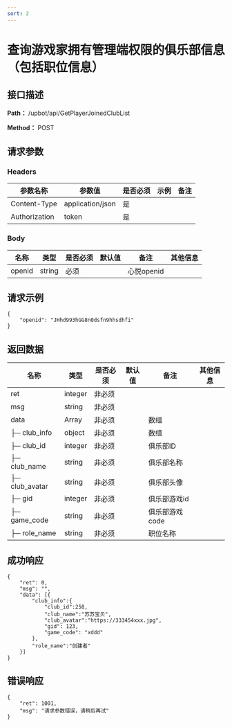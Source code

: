 ```yaml
---
sort: 2
---
```


# 查询游戏家拥有管理端权限的俱乐部信息（包括职位信息）

## 接口描述

**Path：** /upbot/api/GetPlayerJoinedClubList

**Method：** POST


## 请求参数

### Headers

| 参数名称          | 参数值              | 是否必须 | 示例 | 备注 |
|---------------|------------------|------|----|----|
| Content-Type  | application/json | 是    |    |    |
| Authorization | token            | 是    |    |    |

### Body

| 名称                   | 类型         | 是否必须 | 默认值 | 备注                        | 其他信息                                         |
|----------------------|------------|------|-----|---------------------------|----------------------------------------------|
| openid                  | string    | 必须   |     | 心悦openid                    |                                              |


## 请求示例
```
{
    "openid": "JHhd993hGG8n0dsfn9hhsdhfi"
}
```

## 返回数据

| 名称  | 类型      | 是否必须 | 默认值 | 备注 | 其他信息          |
|-----|---------|------|-----|----|---------------|
| ret | integer | 非必须  |     |    |  |
| msg | string  | 非必须  |     |    |               |
| data | Array  | 非必须  |     |   数组 |               |
| ├─ club_info | object  | 非必须  |     |   数组 |               |
|   ├─ club_id          | integer    | 非必须  |     | 俱乐部ID              |                                              |
|   ├─ club_name          | string    | 非必须  |     | 俱乐部名称              |                                              |
|   ├─ club_avatar      | string    | 非必须  |     | 俱乐部头像              |                                              |
|   ├─ gid          | integer    | 非必须  |     | 俱乐部游戏id              |                                              |
|   ├─ game_code        | string    | 非必须  |     | 俱乐部游戏code              |                                              |                
| ├─ role_name          | string    | 非必须  |     | 职位名称              |                                              |


## 成功响应
```
{
    "ret": 0,
    "msg": "",
    "data": [{
        "club_info":{
            "club_id":258,
            "club_name":"苏苏宝贝",
            "club_avatar":"https://333454xxx.jpg",
            "gid": 123,
            "game_code": "xddd"
        },
        "role_name":"创建者"
    }]
}
```

## 错误响应
```
{
	"ret": 1001,
	"msg": "请求参数错误，请稍后再试"
}
``` 
